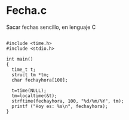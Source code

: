 # Fecha.c
Sacar fechas sencillo, en lenguaje C


```

#include <time.h>
#include <stdio.h>

int main()
{
  time_t t;
  struct tm *tm;
  char fechayhora[100];

  t=time(NULL);
  tm=localtime(&t);
  strftime(fechayhora, 100, "%d/%m/%Y", tm);
  printf ("Hoy es: %s\n", fechayhora);
}

```

